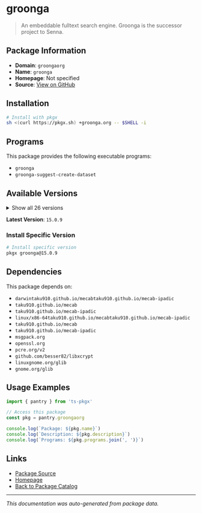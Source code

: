 # groonga

> An embeddable fulltext search engine. Groonga is the successor project to Senna.

## Package Information

- **Domain**: `groongaorg`
- **Name**: `groonga`
- **Homepage**: Not specified
- **Source**: [View on GitHub](https://github.com/pkgxdev/pantry/tree/main/projects/groonga.org/package.yml)

## Installation

```bash
# Install with pkgx
sh <(curl https://pkgx.sh) +groonga.org -- $SHELL -i
```

## Programs

This package provides the following executable programs:

- `groonga`
- `groonga-suggest-create-dataset`

## Available Versions

<details>
<summary>Show all 26 versions</summary>

- `15.0.9`, `15.0.4`, `15.0.3`, `15.0.2`, `15.0.1`
- `15.0.0`, `14.1.3`, `14.1.2`, `14.1.1`, `14.1.0`
- `14.0.9`, `14.0.8`, `14.0.7`, `14.0.6`, `14.0.5`
- `14.0.4`, `14.0.3`, `14.0.2`, `14.0.1`, `14.0.0`
- `13.1.1`, `13.1.0`, `13.0.9`, `13.0.8`, `13.0.7`
- `13.0.6`

</details>

**Latest Version**: `15.0.9`

### Install Specific Version

```bash
# Install specific version
pkgx groonga@15.0.9
```

## Dependencies

This package depends on:

- `darwintaku910.github.io/mecabtaku910.github.io/mecab-ipadic`
- `taku910.github.io/mecab`
- `taku910.github.io/mecab-ipadic`
- `linux/x86-64taku910.github.io/mecabtaku910.github.io/mecab-ipadic`
- `taku910.github.io/mecab`
- `taku910.github.io/mecab-ipadic`
- `msgpack.org`
- `openssl.org`
- `pcre.org/v2`
- `github.com/besser82/libxcrypt`
- `linuxgnome.org/glib`
- `gnome.org/glib`

## Usage Examples

```typescript
import { pantry } from 'ts-pkgx'

// Access this package
const pkg = pantry.groongaorg

console.log(`Package: ${pkg.name}`)
console.log(`Description: ${pkg.description}`)
console.log(`Programs: ${pkg.programs.join(', ')}`)
```

## Links

- [Package Source](https://github.com/pkgxdev/pantry/tree/main/projects/groonga.org/package.yml)
- [Homepage](#)
- [Back to Package Catalog](../package-catalog.md)

---

*This documentation was auto-generated from package data.*
